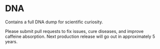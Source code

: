 # DNA
Contains a full DNA dump for scientific curiosity.

Please submit pull requests to fix issues, cure diseases, and improve caffeine absorption. Next production release will go out in approximately 5 years.
